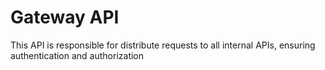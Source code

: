 # Gateway API

This API is responsible for distribute requests to all internal APIs, ensuring authentication and authorization
